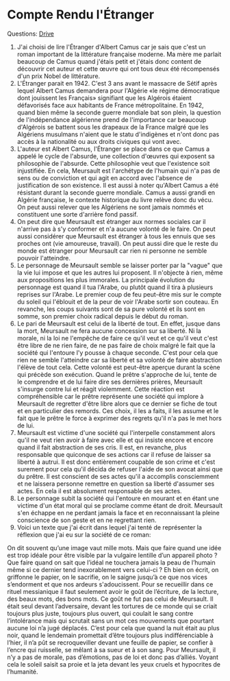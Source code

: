 # Compte Rendu l'Étranger

Questions: [Drive](https://docs.google.com/document/d/1GwJhs_u0BVinvv1ANiadNSTJ3Ru9l4bO/edit)

1. J'ai choisi de lire l'Étranger d'Albert Camus car je sais que c'est un roman important de la littérature française moderne. Ma mère me parlait beaucoup de Camus quand j'étais petit et j'étais donc content de découvrir cet auteur et cette œuvre qui ont tous deux été récompensés d'un prix Nobel de littérature. 
2. L'Étranger parait en 1942. C'est 3 ans avant le massacre de Sétif après lequel Albert Camus demandera pour l'Algérie «le régime démocratique dont jouissent les Français» signifiant que les Algérois étaient défavorisés face aux habitants de France métropolitaine. En 1942, quand bien même la seconde guerre mondiale bat son plein, la question de l'indépendance algérienne prend de l'importance car beaucoup d'Algérois se battent sous les drapeaux de la France malgré que les Algériens musulmans n'aient que le statu d'indigènes et n'ont donc pas accès à la nationalité ou aux droits civiques qui vont avec. 
3. L'auteur est Albert Camus, l'Étranger se place dans ce que Camus a appelé le cycle de l'absurde, une collection d'œuvres qui exposent sa philosophie de l'absurde. Cette philosophie veut que l'existence soit injustifiée. En cela, Meursault est l'archétype de l'humain qui n'a pas de sens ou de conviction et qui agit en accord avec l'absence de justification de son existence. Il est aussi à noter qu'Albert Camus a été résistant durant la seconde guerre mondiale. Camus a aussi grandi en Algérie française, le contexte historique du livre relève donc du vécu. On peut aussi relever que les Algériens ne sont jamais nommés et constituent une sorte d'arrière fond passif. 
4. On peut dire que Meursault est étranger aux normes sociales car il n'arrive pas à s'y conformer et n'a aucune volonté de le faire.  On peut aussi considérer que Meursault est étranger à tous les ennuis que ses proches ont (vie amoureuse, travail). On peut aussi dire que le reste du monde est étranger pour Meursault car rien ni personne ne semble pouvoir l'atteindre. 
5. Le personnage de Meursault semble se laisser porter par la "vague" que la vie lui impose et que les autres lui proposent. Il n'objecte à rien, même aux propositions les plus immorales. La principale évolution du personnage est quand il tua l'Arabe, ou plutôt quand il tira à plusieurs reprises sur l'Arabe. Le premier coup de feu peut-être mis sur le compte du soleil qui l'éblouit et de la peur de voir l'Arabe sortir son couteau. En revanche, les coups suivants sont de sa pure volonté et ils sont en somme, son premier choix radical depuis le début du roman.
6. Le pari de Meursault est celui de la liberté de tout. En effet, jusque dans la mort, Meursault ne fera aucune concession sur sa liberté. Ni la morale, ni la loi ne l'empêche de faire ce qu'il veut et ce qu'il veut c'est être libre de ne rien faire, de ne pas faire de choix malgré le fait que la société qui l'entoure l'y pousse à chaque seconde. C'est pour cela que rien ne semble l'atteindre car sa liberté et sa volonté de faire abstraction l'élève de tout cela. Cette volonté est peut-être aperçue durant la scène qui précède son exécution. Quand le prêtre s'approche de lui, tente de le comprendre et de lui faire dire ses dernières prières, Meursault s'insurge contre lui et réagit violemment. Cette réaction est compréhensible car le prêtre représente une société qui implore à Meursault de regretter d'être libre alors que ce dernier se fiche de tout et en particulier des remords. Ces choix, il les a faits, il les assume et le fait que le prêtre le force à exprimer des regrets qu'il n'a pas le met hors de lui.
7. Meursault est victime d'une société qui l'interpelle constamment alors qu'il ne veut rien avoir à faire avec elle et qui insiste encore et encore quand il fait abstraction de ses cris. Il est, en revanche, plus responsable que quiconque de ses actions car il refuse de laisser sa liberté à autrui. Il est donc entièrement coupable de son crime et c'est surement pour cela qu'il décida de refuser l'aide de son avocat ainsi que du prêtre. Il est conscient de ses actes qu'il a accomplis consciemment et ne laissera personne remettre en question sa liberté d'assumer ses actes. En cela il est absolument responsable de ses actes.
8. Le personnage subit la société qui l'entoure en mourant et en étant une victime d'un état moral qui se proclame comme étant de droit. Meursault s'en échappe en ne perdant jamais la face et en reconnaissant la pleine conscience de son geste et en ne regrettant rien.
9. Voici un texte que j'ai écrit dans lequel j'ai tenté de représenter la réflexion que j'ai eu sur la société de ce roman:

On dit souvent qu’une image vaut mille mots. Mais que faire quand une idée est trop idéale pour être visible par la vulgaire lentille d’un appareil photo ? Que faire quand on sait que l’idéal ne touchera jamais la peau de l’humain même si ce dernier tend inexorablement vers celui-ci ? Eh bien on écrit, on griffonne le papier, on le sacrifie, on le saigne jusqu’à ce que nos vices s’endorment et que nos ardeurs s'adoucissent. Pour se recueillir dans ce rituel messianique il faut seulement avoir le goût de l’écriture, de la lecture, des beaux mots, des bons mots. Ce goût ne fut pas celui de Meursault. Il était seul devant l’adversaire, devant les tortures de ce monde qui se criait toujours plus juste, toujours plus ouvert, qui coulait le sang contre l’intolérance mais qui scrutait sans un mot ces mouvements que pourtant aucune loi n’a jugé déplacés. C’est pour cela que quand la nuit était au plus noir, quand le lendemain promettait d’être toujours plus indifférenciable à l’hier, il n’a pût se recroqueviller devant une feuille de papier, se confier à l’encre qui ruisselle, se mêlant à sa sueur et à son sang. Pour Meursault, il n’y a pas de morale, pas d’émotions, pas de loi et donc pas d’alliés. Voyant cela le soleil saisit sa proie et la jeta devant les yeux cruels et hypocrites de l’humanité. 
<!--stackedit_data:
eyJoaXN0b3J5IjpbMTI3ODA1ODYyOSwxODE2NjUzODM1LDExOD
cxNzEwOTQsNzQ0NTk2MzQ4LC04OTU5MzYwNzksMTIwMTIzNDcx
MiwtMjIwOTI1OTA0LDcwNzYwNTk4NywtMTkzMDI3Mjk3MCwxMj
QwODExNDkyLDExNjY4NDY3MCwtNDg1OTM3NTE1LDUzMzc4MDgy
NCwtMTUxNzYxMDAyMywxMTc2NTE2OTE3LDE2NzExMzk4NTQsLT
kxNDQ0MzY0MywxMTExOTc1OTgyLC0xMzY2ODEzODk3LC0xMzc1
MTExMjM4XX0=
-->
